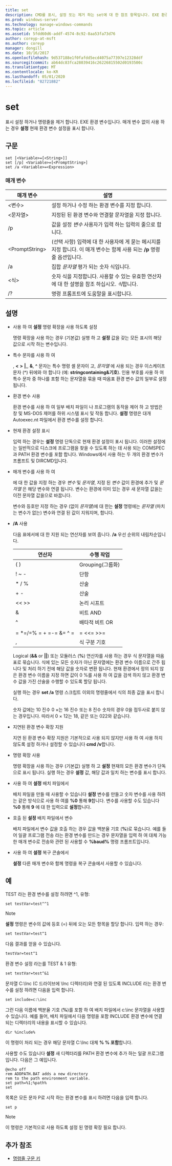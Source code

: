 ```yaml
---
title: set
description: CMD를 표시, 설정 또는 제거 하는 set에 대 한 참조 항목입니다. EXE 환경 변수
ms.prod: windows-server
ms.technology: manage-windows-commands
ms.topic: article
ms.assetid: 5fdd60d6-addf-4574-8c92-8aa53fa73d76
author: coreyp-at-msft
ms.author: coreyp
manager: dongill
ms.date: 10/16/2017
ms.openlocfilehash: 9d537188e1f0fafdd5ecd4075a77397e12328ddf
ms.sourcegitcommit: ab64dc83fca28039416c26226815502d0193500c
ms.translationtype: MT
ms.contentlocale: ko-KR
ms.lasthandoff: 05/01/2020
ms.locfileid: "82721882"
---
```

# <a name="set"></a>set

표시 설정 하거나 명령줄을 제거 합니다. EXE 환경 변수입니다. 매개 변수 없이 사용 하는 경우 **설정** 현재 환경 변수 설정을 표시 합니다.



## <a name="syntax"></a>구문

```
set [<Variable>=[<String>]]
set [/p] <Variable>=[<PromptString>]
set /a <Variable>=<Expression>
```

### <a name="parameters"></a>매개 변수

|매개 변수|설명|
|---------|-----------|
|\<변수>|설정 하거나 수정 하는 환경 변수를 지정 합니다.|
|\<문자열>|지정된 된 환경 변수와 연결할 문자열을 지정 합니다.|
|/p|값을 설정 *변수* 사용자가 입력 하는 입력의 줄으로 합니다.|
|\<PromptString>|(선택 사항) 입력에 대 한 사용자에 게 묻는 메시지를 지정 합니다. 이 매개 변수는 함께 사용 되는 **/p** 명령줄 옵션입니다.|
|/a|집합 *문자열* 평가 되는 숫자 식입니다.|
|\<식>|숫자 식을 지정합니다. 사용할 수 있는 유효한 연산자에 대 한 설명을 참조 하십시오. *식*합니다.|
|/?|명령 프롬프트에 도움말을 표시합니다.|

## <a name="remarks"></a>설명

- 사용 하 여 **설정** 명령 확장을 사용 하도록 설정

  명령 확장을 사용 하는 경우 (기본값) 실행 하 고 **설정** 값을 갖는 모든 표시의 해당 값으로 시작 하는 변수입니다.
- 특수 문자를 사용 하 여

  , **<** **>** **|**,, **&**, **^** 문자는 특수 명령 셸 문자이 고, *문자열* 에 사용 되는 경우 이스케이프 문자 (**^**) 뒤에와 야 합니다 (예: **stringcontaining&기호**). 인용 부호를 사용 하 여 특수 문자 중 하나를 포함 하는 문자열을 묶을 때 따옴표 환경 변수 값의 일부로 설정 됩니다.
- 환경 변수 사용

  환경 변수를 사용 하 여 일부 배치 파일이 나 프로그램의 동작을 제어 하 고 방법은 창 및 MS-DOS 제어를 하위 시스템 표시 및 작동 합니다. **설정** 명령은 대개 Autoexec.nt 파일에서 환경 변수를 설정 합니다.
- 현재 환경 설정 표시

  입력 하는 경우는 **설정** 명령 단독으로 현재 환경 설정이 표시 됩니다. 이러한 설정에는 일반적으로 디스크에 프로그램을 찾을 수 있도록 하는 데 사용 되는 COMSPEC과 PATH 환경 변수를 포함 합니다. Windows에서 사용 하는 두 개의 환경 변수가 프롬프트 및 DIRCMD입니다.
- 매개 변수를 사용 하 여

  에 대 한 값을 지정 하는 경우 *변수* 및 *문자열*, 지정 된 *변수* 값이 환경에 추가 및 *문자열* 은 해당 변수와 연결 됩니다. 변수는 환경에 이미 있는 경우 새 문자열 값을는 이전 문자열 값을으로 바꿉니다.

  변수와 등호만 지정 하는 경우 (없이 *문자열*)에 대 한는 **설정** 명령에는 *문자열* (마치는 변수가 없는) 변수와 연결 된 값이 지워지며, 합니다.
- **/A** 사용

  다음 표에서에 대 한 지원 되는 연산자를 보여 줍니다. **/a** 우선 순위의 내림차순입니다.  

  |        연산자         | 수행 작업  |
  |-------------------------|----------------------|
  |           ( )           |       Grouping(그룹화)       |
  |          ! ~ -          |        단항         |
  |         \* / %          |      산술      |
  |           + -           |      산술      |
  |          << >>          |    논리 시프트     |
  |            &            |     비트 AND      |
  |            ^            | 배타적 비트 OR |
  |                         |                      |
  | = \*=/=% = + =-= &= ^ = |      = <<= >>=       |
  |            ,            | 식 구분 기호 |

  Logical (**&&** or **||**) 또는 모듈러스 (**%**) 연산자를 사용 하는 경우 식 문자열을 따옴표로 묶습니다. 식에 있는 모든 숫자가 아닌 문자열에는 환경 변수 이름으로 간주 됩니다 및 처리 하기 전에 해당 값을 숫자로 변환 됩니다. 현재 환경에서 정의 되지 않은 환경 변수 이름을 지정 하면 값이 0 %를 사용 하 여 값을 검색 하지 않고 환경 변수 값을 가진 산술을 수행할 수 있도록 할당 됩니다.

  실행 하는 경우 **set /a** 명령 스크립트 이외의 명령줄에서 식의 최종 값을 표시 합니다.

  숫자 값에는 10 진수 0 ×는 16 진수 또는 8 진수 숫자의 경우 0을 접두사로 붙지 않는 경우입니다. 따라서 0 × 12는 18, 같은 또는 022와 같습니다.
- 지연된 환경 변수 확장 지원

  지연 된 환경 변수 확장 지원은 기본적으로 사용 되지 않지만 사용 하 여 사용 하지 않도록 설정 하거나 설정할 수 있습니다 **cmd /v**합니다.
- 명령 확장 사용

  명령 확장을 사용 하는 경우 (기본값) 실행 하 고 **설정** 현재의 모든 환경 변수가 단독으로 표시 됩니다. 실행 하는 경우 **설정** 값, 해당 값과 일치 하는 변수를 표시 합니다.
- 사용 하 여 **설정** 배치 파일에서

  배치 파일을 만들 때 사용할 수 있습니다 **설정** 변수를 만들고 숫자 변수를 사용 하려는 같은 방식으로 사용 하 여를 **%0** 통해 **9**합니다. 변수를 사용할 수도 있습니다 **%0** 통해 **9** 에 대 한 입력으로 **설정**합니다.
- 호출 된 **설정** 배치 파일에서 변수

  배치 파일에서 변수 값을 호출 하는 경우 값을 백분율 기호 (**%**)로 묶습니다. 예를 들어 일괄 프로그램 전송 라는 환경 변수를 만드는 경우 문자열을 입력 하 여 대체 가능한 매개 변수로 전송와 관련 된 사용할 수 **%baud%** 명령 프롬프트입니다.
- 사용 하 여 **설정** 복구 콘솔에서

  **설정** 다른 매개 변수와 함께 명령을 복구 콘솔에서 사용할 수 있습니다.

## <a name="examples"></a>예

TEST 라는 환경 변수를 설정 하려면 ^1, 유형:
```
set testVar=test^^1
```

> [!NOTE]
> **설정** 명령은 변수의 값에 등호 (=) 뒤에 오는 모든 항목을 할당 합니다. 입력 하는 경우:
> ```
> set testVar=test^1
> ```
> 다음 결과를 얻을 수 있습니다.
> ```
> testVar=test^1
> ```
> 환경 변수 설정 라는를 TEST & 1 유형:
> ```
> set testVar=test^&1
> ```
> 문자열 C:\Inc (C 드라이브에 \Inc 디렉터리)와 연결 된 있도록 INCLUDE 라는 환경 변수를 설정 하려면 다음을 입력 합니다.
> ```
> set include=c:\inc
> ```
> 그런 다음 이름에 백분율 기호 (**%**)를 포함 하 여 배치 파일에서 c:\inc 문자열을 사용할 수 있습니다. 예를 들어, 배치 파일에서 다음 명령을 포함 INCLUDE 환경 변수에 연결 되는 디렉터리의 내용을 표시할 수 있습니다.
> ```
> dir %include%
> ```
> 이 명령이 처리 되는 경우 해당 문자열 C:\Inc 대체 **% % 포함**합니다.

사용할 수도 있습니다 **설정** 새 디렉터리를 PATH 환경 변수에 추가 하는 일괄 프로그램입니다. 다음은 그 예입니다. 
```
@echo off
rem ADDPATH.BAT adds a new directory
rem to the path environment variable.
set path=%1;%path%
set
```
목록은 모든 문자 P로 시작 하는 환경 변수를 표시 하려면 다음을 입력 합니다.
```
set p 
```

> [!NOTE]
> 이 명령은 기본적으로 사용 하도록 설정 된 명령 확장 필요 합니다.

## <a name="additional-references"></a>추가 참조

- [명령줄 구문 키](command-line-syntax-key.md)